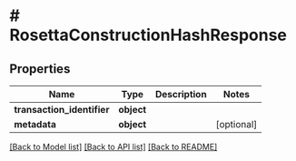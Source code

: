 # # RosettaConstructionHashResponse

## Properties

Name | Type | Description | Notes
------------ | ------------- | ------------- | -------------
**transaction_identifier** | **object** |  |
**metadata** | **object** |  | [optional]

[[Back to Model list]](../../README.md#models) [[Back to API list]](../../README.md#endpoints) [[Back to README]](../../README.md)
